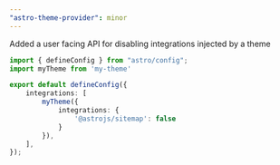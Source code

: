 ```yaml
---
"astro-theme-provider": minor
---
```


Added a user facing API for disabling integrations injected by a theme

```ts
import { defineConfig } from "astro/config";
import myTheme from 'my-theme'

export default defineConfig({
	integrations: [
		myTheme({
			integrations: {
				'@astrojs/sitemap': false
			}
		}),
	],
});
```